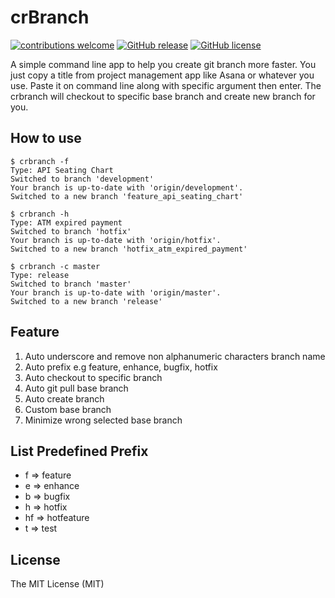 # crBranch
[![contributions welcome](https://img.shields.io/badge/contributions-welcome-brightgreen.svg?style=flat)](https://github.com/ipanardian/crbranch/issues)
[![GitHub release](https://img.shields.io/github/release/ipanardian/crbranch.svg)]()
[![GitHub license](https://img.shields.io/badge/license-MIT-red.svg)](https://raw.githubusercontent.com/ipanardian/crbranch/master/LICENSE)


A simple command line app to help you create git branch more faster. You just copy a title from project management app like Asana or whatever you use. Paste it on command line along with specific argument then enter. The crbranch will checkout to specific base branch and create new branch for you. 

## How to use
```
$ crbranch -f 
Type: API Seating Chart
Switched to branch 'development'
Your branch is up-to-date with 'origin/development'.
Switched to a new branch 'feature_api_seating_chart'

$ crbranch -h
Type: ATM expired payment
Switched to branch 'hotfix'
Your branch is up-to-date with 'origin/hotfix'.
Switched to a new branch 'hotfix_atm_expired_payment'

$ crbranch -c master 
Type: release
Switched to branch 'master'
Your branch is up-to-date with 'origin/master'.
Switched to a new branch 'release'
```

## Feature
1. Auto underscore and remove non alphanumeric characters branch name
2. Auto prefix e.g feature, enhance, bugfix, hotfix
3. Auto checkout to specific branch
4. Auto git pull base branch
5. Auto create branch
6. Custom base branch
7. Minimize wrong selected base branch

## List Predefined Prefix
- f => feature
- e => enhance
- b => bugfix
- h => hotfix
- hf => hotfeature
- t => test

## License
The MIT License (MIT)
